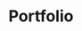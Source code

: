 ---
title: Portfolio
layout: collection
permalink: /portfolio/
collection: portfolio
entries_layout: grid # list (default), grid
classes: wide
show_excerpts: # true (default), false
sort_by: # date (default), title or any metadata key added to the collection's documents
sort_order: reverse # forward (default), reverse
sidebar:
  - text: "A running list of projects I've worked on."
  - title: # Future improvement: add filters here
    nav: # portfolio-sidebar
---